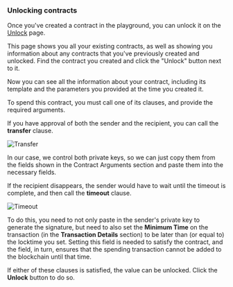 ### Unlocking contracts

Once you've created a contract in the playground, you can unlock it on the [Unlock](https://ionio-lang.org/bitcoin/unlock) page. 

This page shows you all your existing contracts, as well as showing you information about any contracts that you've previously created and unlocked. Find the contract you created and click the "Unlock" button next to it.

Now you can see all the information about your contract, including its template and the parameters you provided at the time you created it.

To spend this contract, you must call one of its clauses, and provide the required arguments.

If you have approval of both the sender and the recipient, you can call the **transfer** clause.

![Transfer](/img/docs/Transfer.png)

In our case, we control both private keys, so we can just copy them from the fields shown in the Contract Arguments section and paste them into the necessary fields.

If the recipient disappears, the sender would have to wait until the timeout is complete, and then call the **timeout** clause.

![Timeout](/img/docs/Timeout.png)

To do this, you need to not only paste in the sender's private key to generate the signature, but need to also set the **Minimum Time** on the transaction (in the **Transaction Details** section) to be later than (or equal to) the locktime you set. Setting this field is needed to satisfy the contract, and the field, in turn, ensures that the spending transaction cannot be added to the blockchain until that time.

If either of these clauses is satisfied, the value can be unlocked. Click the **Unlock** button to do so.